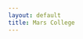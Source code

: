 ```yaml
---
layout: default
title: Mars College
---
```


<style>

    .tag {
        cursor: pointer;
        background-color:#f00;
        display: inline-block;
        padding:3px;
        margin:5px;
    }
    .tag.active {
        background-color:#ff0;
    }
    #images {
    
    }
    img.thumbnail, video.thumbnail  {
        /* width:25%; */
        height: 300px;
        display: inline-block;
        margin: 5px;
        vertical-align: middle;
    }
    img.thumbnail2, video.thumbnail2  {
        /* width:25%; */
        vertical-align: middle;
        height: 400px;
        display: inline-block;
        margin: 5px;
    }
        
</style>



<div class="container">
    <div id="tags"></div>
    <div id="images"></div>
</div>


<script>

function shuffle(a) {
    var j, x, i;
    for (i = a.length - 1; i > 0; i--) {
        j = Math.floor(Math.random() * (i + 1));
        x = a[i];
        a[i] = a[j];
        a[j] = x;
    }
    return a;
}

function loadJSON(path, success, error) {
    var xhr = new XMLHttpRequest();
    xhr.onreadystatechange = function() {
    if (xhr.readyState === XMLHttpRequest.DONE) {
        if (xhr.status === 200) {
            if (success) {
                success(JSON.parse(xhr.responseText));
            }
        } else {
            if (error) {
                error(xhr);
            }
        }
    }
    };
    xhr.open("GET", path, true);
    xhr.send();
}

function addVideo(path, parent_div, vert) {
    console.log("GO!")
    var html_str = '\
    <video class="thumbnail" autoplay playsinline muted loop>\
        <source src="'+path+'" type="video/mp4">\
    </video>'            
/*if (vert){
        html_str = '\
            <video class="thumbnail2" autoplay playsinline muted loop>\
                <source src="'+path+'" type="video/mp4">\
            </video>'
    }*/
    parent_div.innerHTML += html_str;
}

function addImage(path, parent_div, vert) {
    var html_str = '<img class="thumbnail" src="'+path+'">';
    if (vert){
        html_str = '<img class="thumbnail2" src="'+path+'">';
    }
    parent_div.innerHTML += html_str;
}

function selectTag(tag_idx) {
    // toggle buttons
    for (var t in tags) {
        var element = document.getElementById('tag_'+t)
        element.className = t == tag_idx ? 'tag active' : 'tag';
    }
    // add images to page
    var active_images = images[tags[tag_idx]];
    shuffle(active_images);
    var parent_div = document.getElementById("images");
    parent_div.innerHTML = '';
    var zz=0;
    var yy=0;
    for (var i in active_images) {
        var img = active_images[i];
        var path = '/images/gallery/thumb/'+img.name;
        
        if (img.type == 'photo') {
            //addImage(path, parent_div, img['vert'])
            //console.log("photo",path)
            zz = zz+1;
        } else {
            addVideo(path, parent_div, img['vert'])
            console.log("video",path)
            yy = yy+1;
        }
    }
    console.log("foundd", yy, zz);
}

function dataLoaded(data) {
    // organize images by tags
    for (var d in data) {
        var img = data[d];
        var aspect = img.size[0] / img.size[1];
        img['vert'] = aspect < 0.95 ? true : false;
        for (var t in img.tags) {
            var tag = img.tags[t]
            if (!(tag in images)) {
                images[tag] = []
                tags.push(tag);
            }
            images[tag].push(img)
        }
    }
    // setup tags
    var parent_div = document.getElementById("tags");
    parent_div.innerHTML = ''
    for (var t in tags) {
        html_str = '<span onclick="selectTag('+t+')" class="tag" id="tag_'+t+'">'+tags[t]+'</span>'
        parent_div.innerHTML += html_str;
    }
}

var tags = []
var images = new Map();
loadJSON("/images/data2.json", dataLoaded);

</script>

